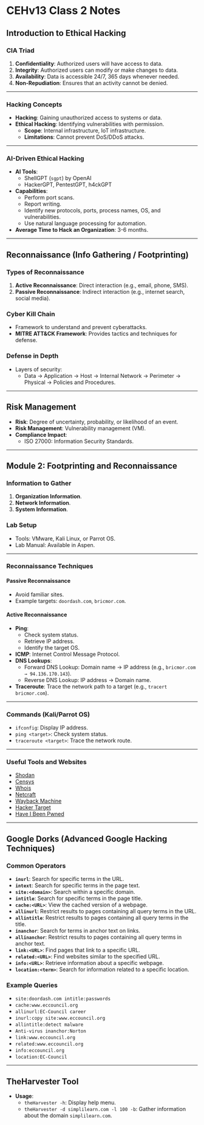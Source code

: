 # CEHv13 Class 2 Notes

## Introduction to Ethical Hacking

### CIA Triad
1. **Confidentiality**: Authorized users will have access to data.
2. **Integrity**: Authorized users can modify or make changes to data.
3. **Availability**: Data is accessible 24/7, 365 days whenever needed.
4. **Non-Repudiation**: Ensures that an activity cannot be denied.

---

### Hacking Concepts
- **Hacking**: Gaining unauthorized access to systems or data.
- **Ethical Hacking**: Identifying vulnerabilities with permission.
  - **Scope**: Internal infrastructure, IoT infrastructure.
  - **Limitations**: Cannot prevent DoS/DDoS attacks.

---

### AI-Driven Ethical Hacking
- **AI Tools**:
  - ShellGPT (`sgpt`) by OpenAI
  - HackerGPT, PentestGPT, h4ckGPT
- **Capabilities**:
  - Perform port scans.
  - Report writing.
  - Identify new protocols, ports, process names, OS, and vulnerabilities.
  - Use natural language processing for automation.
- **Average Time to Hack an Organization**: 3-6 months.

---

## Reconnaissance (Info Gathering / Footprinting)

### Types of Reconnaissance
1. **Active Reconnaissance**: Direct interaction (e.g., email, phone, SMS).
2. **Passive Reconnaissance**: Indirect interaction (e.g., internet search, social media).

### Cyber Kill Chain
- Framework to understand and prevent cyberattacks.
- **MITRE ATT&CK Framework**: Provides tactics and techniques for defense.

### Defense in Depth
- Layers of security:
  - Data → Application → Host → Internal Network → Perimeter → Physical → Policies and Procedures.

---

## Risk Management
- **Risk**: Degree of uncertainty, probability, or likelihood of an event.
- **Risk Management**: Vulnerability management (VM).
- **Compliance Impact**:
  - ISO 27000: Information Security Standards.

---

## Module 2: Footprinting and Reconnaissance

### Information to Gather
1. **Organization Information**.
2. **Network Information**.
3. **System Information**.

### Lab Setup
- Tools: VMware, Kali Linux, or Parrot OS.
- Lab Manual: Available in Aspen.

---

### Reconnaissance Techniques

#### Passive Reconnaissance
- Avoid familiar sites.
- Example targets: `doordash.com`, `bricmor.com`.

#### Active Reconnaissance
- **Ping**:
  - Check system status.
  - Retrieve IP address.
  - Identify the target OS.
- **ICMP**: Internet Control Message Protocol.
- **DNS Lookups**:
  - Forward DNS Lookup: Domain name → IP address (e.g., `bricmor.com → 94.136.170.143`).
  - Reverse DNS Lookup: IP address → Domain name.
- **Traceroute**: Trace the network path to a target (e.g., `tracert bricmor.com`).

---

### Commands (Kali/Parrot OS)
- `ifconfig`: Display IP address.
- `ping <target>`: Check system status.
- `traceroute <target>`: Trace the network route.

---

### Useful Tools and Websites
- [Shodan](https://www.shodan.io/)
- [Censys](https://search.censys.io/hosts/)
- [Whois](https://whois.domaintools.com/)
- [Netcraft](https://sitereport.netcraft.com/)
- [Wayback Machine](https://web.archive.org/)
- [Hacker Target](https://hackertarget.com/find-dns-host-records/)
- [Have I Been Pwned](https://haveibeenpwned.com/)

---

## Google Dorks (Advanced Google Hacking Techniques)

### Common Operators
- **`inurl`**: Search for specific terms in the URL.
- **`intext`**: Search for specific terms in the page text.
- **`site:<domain>`**: Search within a specific domain.
- **`intitle`**: Search for specific terms in the page title.
- **`cache:<URL>`**: View the cached version of a webpage.
- **`allinurl`**: Restrict results to pages containing all query terms in the URL.
- **`allintitle`**: Restrict results to pages containing all query terms in the title.
- **`inanchor`**: Search for terms in anchor text on links.
- **`allinanchor`**: Restrict results to pages containing all query terms in anchor text.
- **`link:<URL>`**: Find pages that link to a specific URL.
- **`related:<URL>`**: Find websites similar to the specified URL.
- **`info:<URL>`**: Retrieve information about a specific webpage.
- **`location:<term>`**: Search for information related to a specific location.

### Example Queries
- `site:doordash.com intitle:passwords`
- `cache:www.eccouncil.org`
- `allinurl:EC-Council career`
- `inurl:copy site:www.eccouncil.org`
- `allintitle:detect malware`
- `Anti-virus inanchor:Norton`
- `link:www.eccouncil.org`
- `related:www.eccouncil.org`
- `info:eccouncil.org`
- `location:EC-Council`

---

## TheHarvester Tool
- **Usage**:
  - `theHarvester -h`: Display help menu.
  - `theHarvester -d simplilearn.com -l 100 -b`: Gather information about the domain `simplilearn.com`.












